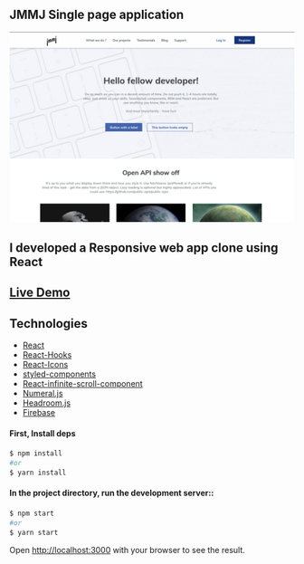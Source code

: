 <h2> JMMJ Single page application</h2>

![screenshot](./screenshot.png)

## I developed a Responsive web app clone using React

## [Live Demo](https://jmmj-starwars.web.app/)

## Technologies

- [React](https://reactjs.org/)
- [React-Hooks](https://reactjs.org/docs/hooks-intro.html)
- [React-Icons](https://react-icons.github.io/react-icons/)
- [styled-components](https://styled-components.com/)
- [React-infinite-scroll-component](https://www.npmjs.com/package/react-infinite-scroll-component)
- [Numeral.js](http://numeraljs.com/)
- [Headroom.js](https://wicky.nillia.ms/headroom.js/)
- [Firebase](https://firebase.google.com/)

#### First, Install deps

```bash
$ npm install
#or
$ yarn install
```

#### In the project directory, run the development server::

```bash
$ npm start
#or
$ yarn start
```

Open [http://localhost:3000](http://localhost:3000) with your browser to see the result.
